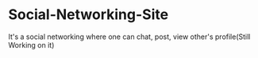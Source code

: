# Social-Networking-Site
It's a social networking where one can chat, post, view other's profile(Still Working on it)
